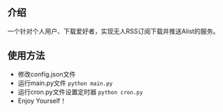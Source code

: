 ## 介绍
一个针对个人用户、下载爱好者，实现无人RSS订阅下载并推送Alist的服务。

## 使用方法
- 修改config.json文件
- 运行main.py文件
    `python main.py`
- 运行cron.py文件设置定时器
    `python cron.py`
- Enjoy Yourself！